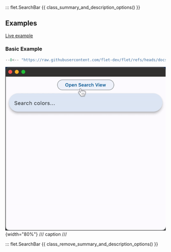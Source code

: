 ::: flet.SearchBar
{{ class_summary_and_description_options() }}

## Examples

[Live example](https://flet-controls-gallery.fly.dev/input/searchbar)

### Basic Example

```python
--8<-- "https://raw.githubusercontent.com/flet-dev/flet/refs/heads/docs/sdk/python/examples/controls/search-bar/basic.py"
```

![basic](https://raw.githubusercontent.com/flet-dev/flet/docs/sdk/python/examples/controls/search-bar/media/basic.gif){width="80%"}
/// caption
///

::: flet.SearchBar
{{ class_remove_summary_and_description_options() }}
